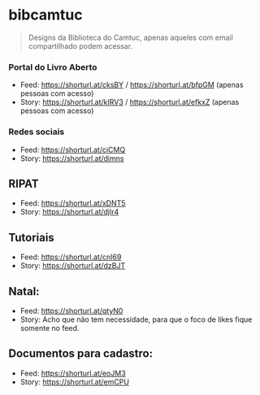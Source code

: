 # bibcamtuc
> Designs da Biblioteca do Camtuc, apenas aqueles com email compartilhado podem acessar.
### Portal do Livro Aberto
* Feed: https://shorturl.at/cksBY / https://shorturl.at/bfpGM (apenas pessoas com acesso)
* Story: https://shorturl.at/kIRV3 / https://shorturl.at/efkxZ (apenas pessoas com acesso)
### Redes sociais
* Feed: https://shorturl.at/ciCMQ
* Story: https://shorturl.at/dimns
## RIPAT
* Feed: https://shorturl.at/xDNT5
* Story: https://shorturl.at/djlr4
## Tutoriais
* Feed: https://shorturl.at/cnI69
* Story: https://shorturl.at/dzBJT
## Natal:
* Feed: https://shorturl.at/qtyN0
* Story: Acho que não tem necessidade, para que o foco de likes fique somente no feed.
## Documentos para cadastro:
* Feed: https://shorturl.at/eoJM3
* Story: https://shorturl.at/emCPU

